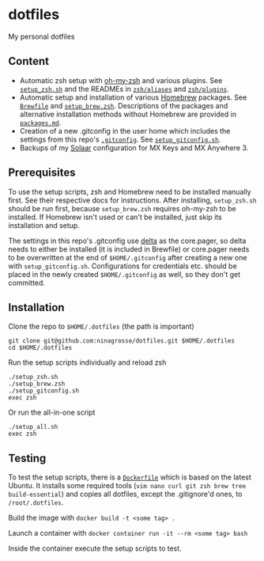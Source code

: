 # dotfiles
My personal dotfiles

## Content

- Automatic zsh setup with [oh-my-zsh](https://github.com/ohmyzsh/ohmyzsh) and various plugins. See [`setup_zsh.sh`](setup_zsh.sh) and the READMEs in [`zsh/aliases`](zsh/aliases/) and [`zsh/plugins`](zsh/plugins/).
- Automatic setup and installation of various [Homebrew](https://brew.sh/) packages. See [`Brewfile`](Brewfile) and [`setup_brew.zsh`](setup_brew.zsh). Descriptions of the packages and alternative installation methods without Homebrew are provided in [`packages.md`](packages.md).
- Creation of a new .gitconfig in the user home which includes the settings from this repo's [`.gitconfig`](.gitconfig). See [`setup_gitconfig.sh`](setup_gitconfig.sh).
- Backups of my [Solaar](https://github.com/pwr-Solaar/Solaar) configuration for MX Keys and MX Anywhere 3.

## Prerequisites
To use the setup scripts, zsh and Homebrew need to be installed manually first. See their respective docs for instructions. After installing, `setup_zsh.sh` should be run first, because `setup_brew.zsh` requires oh-my-zsh to be installed. If Homebrew isn't used or can't be installed, just skip its installation and setup.

The settings in this repo's .gitconfig use [delta](https://dandavison.github.io/delta/installation.html) as the core.pager, so delta needs to either be installed (it is included in Brewfile) or core.pager needs to be overwritten at the end of `$HOME/.gitconfig` after creating a new one with `setup_gitconfig.sh`. Configurations for credentials etc. should be placed in the newly created `$HOME/.gitconfig` as well, so they don't get committed.

## Installation
Clone the repo to `$HOME/.dotfiles` (the path is important)
```shell
git clone git@github.com:ninagrosse/dotfiles.git $HOME/.dotfiles
cd $HOME/.dotfiles
```

Run the setup scripts individually and reload zsh
```shell
./setup_zsh.sh
./setup_brew.zsh
./setup_gitconfig.sh
exec zsh
```

Or run the all-in-one script
```shell
./setup_all.sh
exec zsh
```

## Testing
To test the setup scripts, there is a [`Dockerfile`](Dockerfile) which is based on the latest Ubuntu. It installs some required tools (`vim nano curl git zsh brew tree build-essential`) and copies all dotfiles, except the .gitignore'd ones, to `/root/.dotfiles`.

Build the image with `docker build -t <some tag> .`

Launch a container with `docker container run -it --rm <some tag> bash`

Inside the container execute the setup scripts to test.
